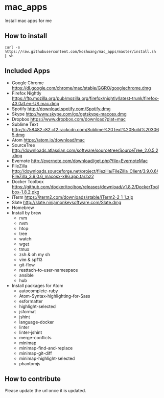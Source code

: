 # mac_apps
Install mac apps for me

## How to install

```
curl -s https://raw.githubusercontent.com/koshuang/mac_apps/master/install.sh | sh
```

## Included Apps

* Google Chrome https://dl.google.com/chrome/mac/stable/GGRO/googlechrome.dmg
* Firefox Nightly https://ftp.mozilla.org/pub/mozilla.org/firefox/nightly/latest-trunk/firefox-43.0a1.en-US.mac.dmg
* Spotify http://download.spotify.com/Spotify.dmg
* Skype http://www.skype.com/go/getskype-macosx.dmg
* Dropbox https://www.dropbox.com/download?plat=mac
* Sublime Text http://c758482.r82.cf2.rackcdn.com/Sublime%20Text%20Build%203065.dmg
* Atom https://atom.io/download/mac
* SourceTree http://downloads.atlassian.com/software/sourcetree/SourceTree_2.0.5.2.dmg
* Evernote http://evernote.com/download/get.php?file=EvernoteMac
* FileZilla http://downloads.sourceforge.net/project/filezilla/FileZilla_Client/3.9.0.6/FileZilla_3.9.0.6_macosx-x86.app.tar.bz2
* Docker Toolbox https://github.com/docker/toolbox/releases/download/v1.8.2/DockerToolbox-1.8.2.pkg
* iTerm https://iterm2.com/downloads/stable/iTerm2-2_1_1.zip
* Slate http://slate.ninjamonkeysoftware.com/Slate.dmg
* Homebrew
* Install by brew
  * rvm
  * nvm
  * htop
  * tree
  * watch
  * wget
  * tmux
  * zsh & oh my sh
  * vim & spf13
  * git-flow
  * reattach-to-user-namespace
  * ansible
  * hub
* Install packages for Atom
  * autocomplete-ruby
  * Atom-Syntax-highlighting-for-Sass
  * esformatter
  * highlight-selected
  * jsformat
  * jshint
  * language-docker
  * linter
  * linter-jshint
  * merge-conflicts
  * minimap
  * minimap-find-and-replace
  * minimap-git-diff
  * minimap-highlight-selected
  * phantomjs


## How to contribute

Please update the url once it is updated.
